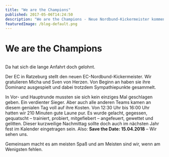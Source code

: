 ```yaml
---
title: "We are the Champions"
published: 2017-05-06T14:24:50
description: "We are the Champions - Neue Nordbund-Kickermeister kommen aus Ratzeburg.\n#wirsindderNordbund #meinEC #AK-Sport #Fruehjahrstagung"
featuredImage: /blog-default.png
---
```


# We are the Champions

<img loading="lazy" src="/old/DSC_0147.jpg" alt>

Da hat sich die lange Anfahrt doch gelohnt.

Der EC in Ratzeburg stellt den neuen EC-Nordbund-Kickermeister. Wir gratulieren Micha und Sven von Herzen. Von Beginn an haben sie ihre Dominanz ausgespielt und dabei trotzdem Sympathiepunkte gesammelt.

In Vor- und Hauptrunde mussten sie sich kein einziges Mal geschlagen geben. Ein verdienter Sieger. Aber auch alle anderen Teams kamen an diesem genialen Tag voll auf ihre Kosten. Von 12:30 Uhr bis 16:00 Uhr hatten wir 210 Minuten gute Laune pur. Es wurde gelacht, gegessen, gequatscht &#8211; trainiert, probiert, mitgefiebert &#8211; angefeuert, gewettet und gelitten. Dieser kurzweilige Nachmittag sollte doch auch im nächsten Jahr fest im Kalender eingetragen sein. Also: **Save the Date: 15.04.2018** &#8211; Wir sehen uns.

Gemeinsam macht es am meisten Spaß und am Meisten sind wir, wenn am Wenigsten fehlen.

<img loading="lazy" src="/old/DSC_0125.jpg" alt> <img loading="lazy" src="/old/DSC_0129.jpg" alt> <img loading="lazy" src="/old/DSC_0133.jpg" alt> <img loading="lazy" src="/old/DSC_0140.jpg" alt>